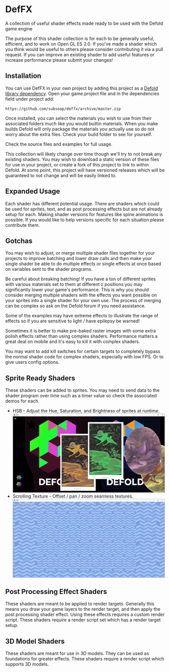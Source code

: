 # DefFX
A collection of useful shader effects made ready to be used with the Defold game engine

The purpose of this shader collection is for each to be generally useful, efficient, and to work on Open GL ES 2.0. If you've made a shader which you think would be useful to others please consider contributing it via a pull request. If you can improve an existing shader to add useful features or increase performance please submit your changes!

## Installation
You can use DefFX in your own project by adding this project as a [Defold library dependency](http://www.defold.com/manuals/libraries/). Open your game.project file and in the dependencies field under project add:

	https://github.com/subsoap/deffx/archive/master.zip

Once installed, you can select the materials you wish to use from their associated folders much like you would builtin materials. When you make builds Defold will only package the materials you actually use so do not worry about the extra files. Check your build folder to see for yourself.

Check the source files and examples for full usage.

This collection will likely change over time though we'll try to not break any existing shaders. You may wish to download a static version of these files for use in your project, or create a fork of this project to link to within Defold. At some point, this project will have versioned releases which will be guaranteed to not change and will be easily linked to.

## Expanded Usage
Each shader has different potential usage. There are shaders which could be used for sprites, text, and as post processing effects but are not already setup for each. Making shader versions for features like spine animations is possible. If you would like to help versions specific for each situation please contribute them.

## Gotchas
You may wish to adjust, or merge multiple shader files together for your projects to improve batching and lower draw calls and then make your single shader be able to do multiple effects or single effects at once based on variables sent to the shader programs.

Be careful about breaking batching! If you have a ton of different sprites with various materials set to them at different z positions you may significantly lower your game's performance. This is why you should consider merging multiple shaders with the effects you want possible on your sprites into a single shader for your own use. The process of merging can be complex so ask on the Defold forum if you need assistance.

Some of the examples may have extreme effects to illustrate the range of effects so if you are sensitive to light / have epilepsy be warned!

Sometimes it is better to make pre-baked raster images with some extra polish effects rather than using complex shaders. Performance matters a great deal on mobile and it's easy to kill it with complex shaders.

You may want to add kill switches for certain targets to completely bypass the normal shader code for complex shaders, especially with low FPS. Or to give users config options.

## Sprite Ready Shaders
These shaders can be added to sprites. You may need to send data to the shader program over time such as a timer value so check the associated demos for each.

* HSB - Adjust the Hue, Saturation, and Brightness of sprites at runtime.
![](docs/images/sprite_hsb.png)
* Scrolling Texture - Offset / pan / zoom seamless textures.
![](docs/images/sprite_scrolling_texture.png)


## Post Processing Effect Shaders
These shaders are meant to be applied to render targets. Generally this means you draw your game layers to the render target, and then apply the post processing shader effect. Using these effects requires a custom render script. These shaders require a render script set which has a render target setup.

## 3D Model Shaders
These shaders are meant for use in 3D models. They can be used as foundations for greater effects. These shaders require a render script which supports 3D models.